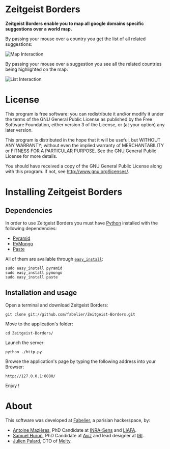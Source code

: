 # Zeitgeist Borders

**Zeitgeist Borders enable you to map all google domains specific suggestions over a world map.**

By passing your mouse over a country you get the list of all related suggestions:

![Map Interaction](https://raw.github.com/fabelier/Zeitgeist-Borders/master/documentation/map_zeitgeist.jpg)

By passing your mouse over a suggestion you see all the related countries being highlighted on the map:

![List Interaction](https://raw.github.com/fabelier/Zeitgeist-Borders/master/documentation/menu_zeitgeist.jpg)

# License

This program is free software: you can redistribute it and/or modify
it under the terms of the GNU General Public License as published by
the Free Software Foundation, either version 3 of the License, or
(at your option) any later version.

This program is distributed in the hope that it will be useful,
but WITHOUT ANY WARRANTY; without even the implied warranty of
MERCHANTABILITY or FITNESS FOR A PARTICULAR PURPOSE.  See the
GNU General Public License for more details.

You should have received a copy of the GNU General Public License
along with this program.  If not, see <http://www.gnu.org/licenses/>.

# Installing Zeitgeist Borders

## Dependencies

In order to use Zeitgeist Borders you must have [Python](http://www.python.org/download/releases/2.7/) installed with the following dependencies: 

+ [Pyramid](http://docs.pylonsproject.org/projects/pyramid/en/latest/index.html)
+ [PyMongo](http://api.mongodb.org/python/current/)
+ [Paste](http://pythonpaste.org/)

All of them are available through [`easy_install`](http://pypi.python.org/pypi/setuptools):

	sudo easy_install pyramid
	sudo easy_install pymongo
	sudo easy_install paste

## Installation and usage

Open a terminal and download Zeitgeist Borders:

	git clone git://github.com/fabelier/Zeitgeist-Borders.git

Move to the application's folder:

	cd Zeitgeist-Borders/

Launch the server:

	python ./http.py

Browse the application's page by typing the following address into your Browser:

	http://127.0.0.1:8080/

Enjoy !

# About

This software was developed at [Fabelier](http://fabelier.org), a parisian hackerspace, by:

+ [Antoine Mazières](https://github.com/mazieres), PhD Candidate at [INRA-Sens](http://www.inra-ifris.org/) and [LIAFA](http://www.liafa.jussieu.fr/).
+ [Samuel Huron](https://github.com/cybunk), PhD Candidate at [Aviz](http://www.aviz.fr/) and lead designer at [IRI](http://www.iri.centrepompidou.fr/).
+ [Julien Palard](https://github.com/JulienPalard), CTO of [Melty](http://www.meltynetwork.fr/).